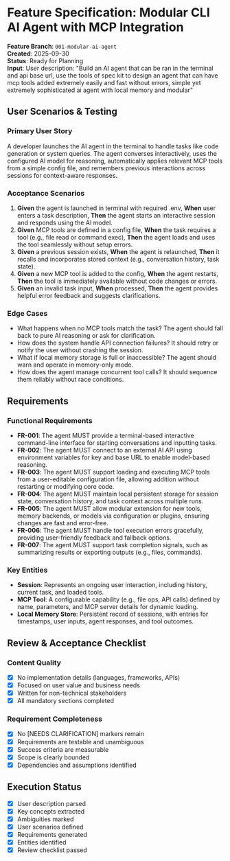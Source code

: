 # Feature Specification: Modular CLI AI Agent with MCP Integration

**Feature Branch**: `001-modular-ai-agent`  
**Created**: 2025-09-30  
**Status**: Ready for Planning  
**Input**: User description: "Build an AI agent that can be ran in the terminal and api base url, use the tools of spec kit to design an agent that can have mcp tools added extremely easily and fast without errors, simple yet extremely sophisticated ai agent with local memory and modular"

## User Scenarios & Testing

### Primary User Story
A developer launches the AI agent in the terminal to handle tasks like code generation or system queries. The agent converses interactively, uses the configured AI model for reasoning, automatically applies relevant MCP tools from a simple config file, and remembers previous interactions across sessions for context-aware responses.

### Acceptance Scenarios
1. **Given** the agent is launched in terminal with required .env, **When** user enters a task description, **Then** the agent starts an interactive session and responds using the AI model.
2. **Given** MCP tools are defined in a config file, **When** the task requires a tool (e.g., file read or command exec), **Then** the agent loads and uses the tool seamlessly without setup errors.
3. **Given** a previous session exists, **When** the agent is relaunched, **Then** it recalls and incorporates stored context (e.g., conversation history, task state).
4. **Given** a new MCP tool is added to the config, **When** the agent restarts, **Then** the tool is immediately available without code changes or errors.
5. **Given** an invalid task input, **When** processed, **Then** the agent provides helpful error feedback and suggests clarifications.

### Edge Cases
- What happens when no MCP tools match the task? The agent should fall back to pure AI reasoning or ask for clarification.
- How does the system handle API connection failures? It should retry or notify the user without crashing the session.
- What if local memory storage is full or inaccessible? The agent should warn and operate in memory-only mode.
- How does the agent manage concurrent tool calls? It should sequence them reliably without race conditions.

## Requirements

### Functional Requirements
- **FR-001**: The agent MUST provide a terminal-based interactive command-line interface for starting conversations and inputting tasks.
- **FR-002**: The agent MUST connect to an external AI API using environment variables for key and base URL to enable model-based reasoning.
- **FR-003**: The agent MUST support loading and executing MCP tools from a user-editable configuration file, allowing addition without restarting or modifying core code.
- **FR-004**: The agent MUST maintain local persistent storage for session state, conversation history, and task context across multiple runs.
- **FR-005**: The agent MUST allow modular extension for new tools, memory backends, or models via configuration or plugins, ensuring changes are fast and error-free.
- **FR-006**: The agent MUST handle tool execution errors gracefully, providing user-friendly feedback and fallback options.
- **FR-007**: The agent MUST support task completion signals, such as summarizing results or exporting outputs (e.g., files, commands).

### Key Entities
- **Session**: Represents an ongoing user interaction, including history, current task, and loaded tools.
- **MCP Tool**: A configurable capability (e.g., file ops, API calls) defined by name, parameters, and MCP server details for dynamic loading.
- **Local Memory Store**: Persistent record of sessions, with entries for timestamps, user inputs, agent responses, and tool outcomes.

## Review & Acceptance Checklist

### Content Quality
- [x] No implementation details (languages, frameworks, APIs)
- [x] Focused on user value and business needs
- [x] Written for non-technical stakeholders
- [x] All mandatory sections completed

### Requirement Completeness
- [x] No [NEEDS CLARIFICATION] markers remain
- [x] Requirements are testable and unambiguous  
- [x] Success criteria are measurable
- [x] Scope is clearly bounded
- [x] Dependencies and assumptions identified

## Execution Status
- [x] User description parsed
- [x] Key concepts extracted
- [x] Ambiguities marked
- [x] User scenarios defined
- [x] Requirements generated
- [x] Entities identified
- [x] Review checklist passed

